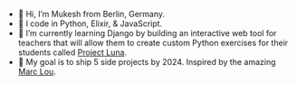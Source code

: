 - 👋 Hi, I’m Mukesh from Berlin, Germany.
- 👀 I code in Python, Elixir, & JavaScript.
- 🌱 I’m currently learning Django by building an interactive web tool for teachers that will allow them to create custom Python exercises for their students called [Project Luna](https://github.com/nontech/luna).
- 💞️ My goal is to ship 5 side projects by 2024. Inspired by the amazing [Marc Lou](https://marclou.com/).

<!---
nontech/nontech is a ✨ special ✨ repository because its `README.md` (this file) appears on your GitHub profile.
You can click the Preview link to take a look at your changes.
--->
